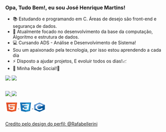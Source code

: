 ### Opa, Tudo Bem!, eu sou José Henrique Martins!
- 📚 Estudando e programando em C. Áreas de desejo são front-end e segurança de dados.
- 🌱 Atualmente focado no desenvolvimento da base da computação, Algoritmo e estrutura de dados.
- 💻 Cursando ADS - Análise e Desenvolvimento de Sistema!
- Sou um apaixonado pela tecnologia, por isso estou aprendendo a cada dia
- ⚡ Disposto a ajudar projetos, E evoluir todos os dias!📈
- 🎥 Minha Rede Social!📲
 <div>
  <a href="https://instagram.com/henriquemart_oficial" target="_blank"><img src="https://img.shields.io/badge/-Instagram-%23E4405F?style=for-the-badge&logo=instagram&logoColor=white" target="_blank"></a>
  <a href="https://www.linkedin.com/in/henriquemart/" target="_blank"><img src="https://img.shields.io/badge/-LinkedIn-%230077B5?style=for-the-badge&logo=linkedin&logoColor=white" target="_blank"></a>
  </div>

##

 <div>
  <a href="https://github.com/HenriqueMart">
  <img height="160em" src="https://github-readme-stats.vercel.app/api?username=HenriqueMart&show_icons=true&theme=dracula&include_all_commits=true&count_private=true"/>
  <img height="160em" src="https://github-readme-stats.vercel.app/api/top-langs/?username=HenriqueMart&layout=compact&langs_count=7&theme=dracula"/> 
 </div>
 
  <div style="display: inline_block"><br>
    <img align="center" alt="Henrique-HTML" height="30" width="40" src="https://raw.githubusercontent.com/devicons/devicon/master/icons/html5/html5-original.svg">
    <img align="center" alt="Henrique-CSS" height="30" width="40" src="https://raw.githubusercontent.com/devicons/devicon/master/icons/css3/css3-original.svg">   
  <img align="center" alt="Henrique-C" height="30" width="40" src="https://raw.githubusercontent.com/devicons/devicon/master/icons/c/c-original.svg">
</div>
  
  ##
 
 ##
 <div>
<p><a href="https://github.com/rafaballerini" target="_blank"> Credito pelo design do perfil:  @Rafabellerini</a></p></div>
